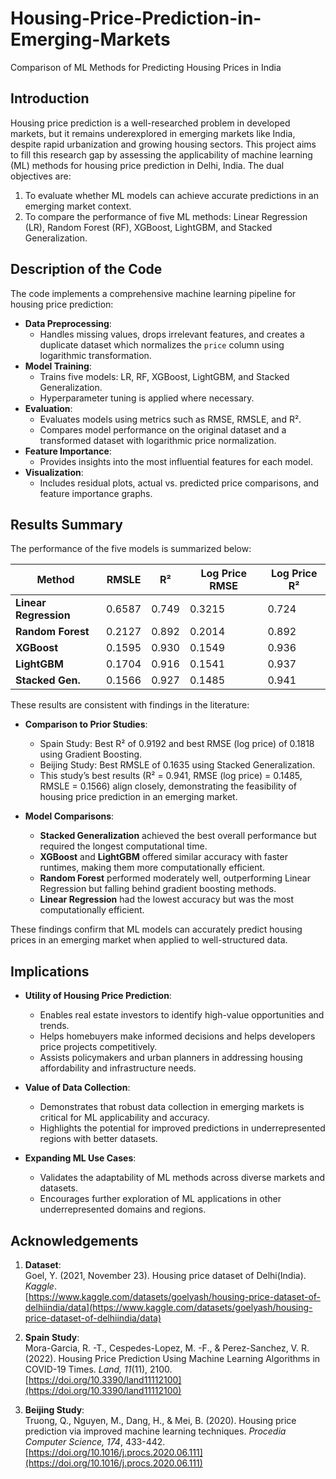 # Housing-Price-Prediction-in-Emerging-Markets
Comparison of ML Methods for Predicting Housing Prices in India

## Introduction

Housing price prediction is a well-researched problem in developed markets, but it remains underexplored in emerging markets like India, despite rapid urbanization and growing housing sectors. This project aims to fill this research gap by assessing the applicability of machine learning (ML) methods for housing price prediction in Delhi, India. The dual objectives are:
1. To evaluate whether ML models can achieve accurate predictions in an emerging market context.
2. To compare the performance of five ML methods: Linear Regression (LR), Random Forest (RF), XGBoost, LightGBM, and Stacked Generalization.

## Description of the Code

The code implements a comprehensive machine learning pipeline for housing price prediction:
- **Data Preprocessing**:
  - Handles missing values, drops irrelevant features, and creates a duplicate dataset which normalizes the `price` column using logarithmic transformation.
- **Model Training**:
  - Trains five models: LR, RF, XGBoost, LightGBM, and Stacked Generalization.
  - Hyperparameter tuning is applied where necessary.
- **Evaluation**:
  - Evaluates models using metrics such as RMSE, RMSLE, and R².
  - Compares model performance on the original dataset and a transformed dataset with logarithmic price normalization.
- **Feature Importance**:
  - Provides insights into the most influential features for each model.
- **Visualization**:
  - Includes residual plots, actual vs. predicted price comparisons, and feature importance graphs.

## Results Summary

The performance of the five models is summarized below:

| **Method**       | **RMSLE** | **R²**   | **Log Price RMSE** | **Log Price R²** |
|-------------------|-----------|----------|---------------------|------------------|
| **Linear Regression** | 0.6587   | 0.749    | 0.3215              | 0.724            |
| **Random Forest**     | 0.2127   | 0.892    | 0.2014              | 0.892            |
| **XGBoost**           | 0.1595   | 0.930    | 0.1549              | 0.936            |
| **LightGBM**          | 0.1704   | 0.916    | 0.1541              | 0.937            |
| **Stacked Gen.**      | 0.1566   | 0.927    | 0.1485              | 0.941            |

These results are consistent with findings in the literature:
- **Comparison to Prior Studies**:
  - Spain Study: Best R² of 0.9192 and best RMSE (log price) of 0.1818 using Gradient Boosting.
  - Beijing Study: Best RMSLE of 0.1635 using Stacked Generalization.
  - This study’s best results (R² = 0.941, RMSE (log price) = 0.1485, RMSLE = 0.1566) align closely, demonstrating the feasibility of housing price prediction in an emerging market.

- **Model Comparisons**:
  - **Stacked Generalization** achieved the best overall performance but required the longest computational time.
  - **XGBoost** and **LightGBM** offered similar accuracy with faster runtimes, making them more computationally efficient.
  - **Random Forest** performed moderately well, outperforming Linear Regression but falling behind gradient boosting methods.
  - **Linear Regression** had the lowest accuracy but was the most computationally efficient.

These findings confirm that ML models can accurately predict housing prices in an emerging market when applied to well-structured data.

## Implications

- **Utility of Housing Price Prediction**:
  - Enables real estate investors to identify high-value opportunities and trends.
  - Helps homebuyers make informed decisions and helps developers price projects competitively.
  - Assists policymakers and urban planners in addressing housing affordability and infrastructure needs.

- **Value of Data Collection**:
  - Demonstrates that robust data collection in emerging markets is critical for ML applicability and accuracy.
  - Highlights the potential for improved predictions in underrepresented regions with better datasets.

- **Expanding ML Use Cases**:
  - Validates the adaptability of ML methods across diverse markets and datasets.
  - Encourages further exploration of ML applications in other underrepresented domains and regions.
 
## Acknowledgements

1. **Dataset**:  
   Goel, Y. (2021, November 23). Housing price dataset of Delhi(India). *Kaggle*.  
   [https://www.kaggle.com/datasets/goelyash/housing-price-dataset-of-delhiindia/data](https://www.kaggle.com/datasets/goelyash/housing-price-dataset-of-delhiindia/data)  

2. **Spain Study**:  
   Mora-Garcia, R. -T., Cespedes-Lopez, M. -F., & Perez-Sanchez, V. R. (2022). Housing Price Prediction Using Machine Learning Algorithms in COVID-19 Times. *Land, 11*(11), 2100.  
   [https://doi.org/10.3390/land11112100](https://doi.org/10.3390/land11112100)  

3. **Beijing Study**:  
   Truong, Q., Nguyen, M., Dang, H., & Mei, B. (2020). Housing price prediction via improved machine learning techniques. *Procedia Computer Science, 174*, 433-442.  
   [https://doi.org/10.1016/j.procs.2020.06.111](https://doi.org/10.1016/j.procs.2020.06.111)  
